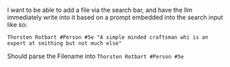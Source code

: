 I want to be able to add a file via the search bar, and have the llm immediately write into it based on a prompt embedded into the search input like so:
```
Thorsten Rotbart #Person #5e "A simple minded craftsman whi is an expert at smithing but not much else"
```
Should parse the Filename into `Thorsten Rotbart #Person #5e`
